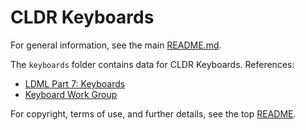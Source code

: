 # CLDR Keyboards

For general information, see the main [README.md](../../README.md).

The `keyboards` folder contains data for CLDR Keyboards. References:

- [LDML Part 7: Keyboards](https://www.unicode.org/reports/tr35/tr35-74/tr35-keyboards.html)
- [Keyboard Work Group](https://sites.google.com/unicode.org/cldr/index/keyboard-workgroup)

For copyright, terms of use, and further details, see the top [README](../README.md).
